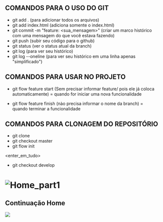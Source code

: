 ## COMANDOS PARA O USO DO GIT
 - git add . (para adicionar todos os arquivos)
 - git add index.html (adiciona somente o index.html)
 - git commit -m "feature: <sua_mensagem>" (criar um marco histórico com uma mensagem do que você estava fazendo)
 - git push (subir seu código para o github)
 - git status (ver o status atual da branch)
 - git log (para ver seu histórico)
 - git log --oneline (para ver seu histórico em uma linha apenas "simplificado")

## COMANDOS PARA USAR NO PROJETO

 - git flow feature start <nome-da-branch> (Sem precisar informar feature/ pois ele já coloca automaticamente) = quando for iniciar uma nova funcionalidade

 - git flow feature finish (nào precisa informar o nome da branch) = quando terminar a funcionalidade

## COMANDOS PARA CLONAGEM DO REPOSITÓRIO

 - git clone <link>
 - git checkout master
 - git flow init

<enter_em_tudo>

 - git checkout develop
 
 # ![Home_part1][]
 
 [Home_part1]: https://github.com/Sprintters/pretty-style/blob/develop/WebContent/App/assets/prototype/img/1-Home_part1.png

## Continuação Home
<img src="https://github.com/Sprintters/pretty-style/blob/develop/WebContent/App/assets/prototype/img/1-Home_part2.png" style="display: flex; align-items: center; justify-content: center;" />
